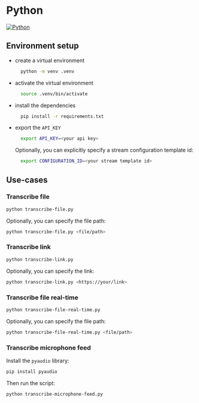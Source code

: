 # Python

[![Python](https://img.shields.io/badge/python-3.10+-green)](https://www.python.org/downloads/)

## Environment setup

- create a virtual environment
  ```bash
    python -m venv .venv
  ```

- activate the virtual environment
  ```bash
    source .venv/bin/activate
  ```
  
- install the dependencies
  ```bash
    pip install -r requirements.txt
  ```
  
- export the `API_KEY`
  ```bash
    export API_KEY=<your api key>
  ```
  Optionally, you can explicitly specify a stream configuration template id:
  ```bash
    export CONFIGURATION_ID=<your stream template id>
  ```
 
## Use-cases

### Transcribe file
```bash
python transcribe-file.py
```

Optionally, you can specify the file path:
```bash
python transcribe-file.py <file/path>
```

### Transcribe link
```bash
python transcribe-link.py
```

Optionally, you can specify the link:
```bash
python transcribe-link.py <https://your/link>
```

### Transcribe file real-time
```bash
python transcribe-file-real-time.py
```

Optionally, you can specify the file path:
```bash
python transcribe-file-real-time.py <file/path>
```

### Transcribe microphone feed

Install the `pyaudio` library:
```bash
pip install pyaudio
```

Then run the script:
```bash
python transcribe-microphone-feed.py
```